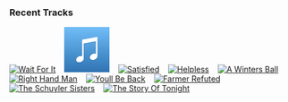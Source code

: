 ### Recent Tracks
[<img src='https://lastfm.freetls.fastly.net/i/u/300x300/84d926ef48c92c49abccfbd4836eb56f.png' width='16%' height='16%' alt='Wait For It'>](https://www.last.fm/music/leslie%2bodom%2bjr./_/wait%2bfor%2bit)&nbsp;&nbsp;&nbsp;&nbsp;[<img src='https://github.com/atfinke/atfinke/blob/master/placeholder.jpeg?raw=true' width='16%' height='16%' alt='The Story of Tonight - Reprise'>](https://www.last.fm/music/anthony%2bramos/_/the%2bstory%2bof%2btonight%2b-%2breprise)&nbsp;&nbsp;&nbsp;&nbsp;[<img src='https://lastfm.freetls.fastly.net/i/u/300x300/84d926ef48c92c49abccfbd4836eb56f.png' width='16%' height='16%' alt='Satisfied'>](https://www.last.fm/music/ren%25c3%25a9e%2belise%2bgoldsberry/_/satisfied)&nbsp;&nbsp;&nbsp;&nbsp;[<img src='https://lastfm.freetls.fastly.net/i/u/300x300/84d926ef48c92c49abccfbd4836eb56f.png' width='16%' height='16%' alt='Helpless'>](https://www.last.fm/music/phillipa%2bsoo/_/helpless)&nbsp;&nbsp;&nbsp;&nbsp;[<img src='https://lastfm.freetls.fastly.net/i/u/300x300/84d926ef48c92c49abccfbd4836eb56f.png' width='16%' height='16%' alt='A Winters Ball'>](https://www.last.fm/music/leslie%2bodom%2bjr./_/a%2bwinter%2527s%2bball)&nbsp;&nbsp;&nbsp;&nbsp;<br>[<img src='https://lastfm.freetls.fastly.net/i/u/300x300/84d926ef48c92c49abccfbd4836eb56f.png' width='16%' height='16%' alt='Right Hand Man'>](https://www.last.fm/music/lin-manuel%2bmiranda/_/right%2bhand%2bman)&nbsp;&nbsp;&nbsp;&nbsp;[<img src='https://lastfm.freetls.fastly.net/i/u/300x300/84d926ef48c92c49abccfbd4836eb56f.png' width='16%' height='16%' alt='Youll Be Back'>](https://www.last.fm/music/jonathan%2bgroff/_/you%2527ll%2bbe%2bback)&nbsp;&nbsp;&nbsp;&nbsp;[<img src='https://lastfm.freetls.fastly.net/i/u/300x300/84d926ef48c92c49abccfbd4836eb56f.png' width='16%' height='16%' alt='Farmer Refuted'>](https://www.last.fm/music/thayne%2bjasperson/_/farmer%2brefuted)&nbsp;&nbsp;&nbsp;&nbsp;[<img src='https://lastfm.freetls.fastly.net/i/u/300x300/84d926ef48c92c49abccfbd4836eb56f.png' width='16%' height='16%' alt='The Schuyler Sisters'>](https://www.last.fm/music/ren%25c3%25a9e%2belise%2bgoldsberry/_/the%2bschuyler%2bsisters)&nbsp;&nbsp;&nbsp;&nbsp;[<img src='https://lastfm.freetls.fastly.net/i/u/300x300/3a45f08c32702b682d944b15bad8e0d9.png' width='16%' height='16%' alt='The Story Of Tonight'>](https://www.last.fm/music/lin-manuel%2bmiranda/_/the%2bstory%2bof%2btonight)&nbsp;&nbsp;&nbsp;&nbsp;<br>